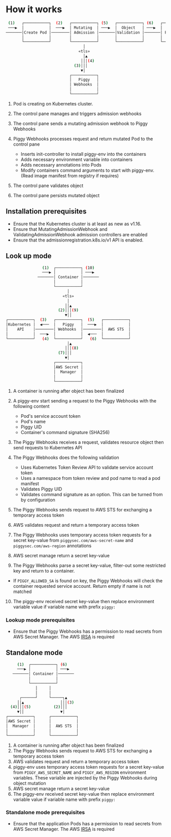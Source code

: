 # How it works

```bash
 (1)   ┌───────────┐  (2)   ┌───────────┐ (5)   ┌───────────┐ (6)   ┌───────────┐
 ───▶  │           │  ───▶  │ Mutating  │ ───▶  │  Object   │ ───▶  │           │
───────│Create Pod │────────│ Admission │───────│Validation │───────│ Persisted │
       │           │        │           │       │           │       │           │
       └───────────┘        └───────────┘       └───────────┘       └───────────┘
                                  │
                                «tls»
                                  │▲
                                 │││(4)
                              (3)│││
                                 ▼│
                            ┌───────────┐
                            │   Piggy   │
                            │ Webhooks  │
                            │           │
                            └───────────┘
```

1) Pod is creating on Kubernetes cluster.
2) The control pane manages and triggers admission webhooks
3) The control pane sends a mutating admission webhook to Piggy Webhooks
4) Piggy Webhooks processes request and return mutated Pod to the control pane

    - Inserts init-controller to install piggy-env into the containers
    - Adds necessary environment variable into containers
    - Adds necessary annotations into Pods
    - Modify containers command arguments to start with piggy-env. (Read image manifest from registry if requires)

5) The control pane validates object
6) The control pane persists mutated object

## Installation prerequisites

  - Ensure that the Kubernetes cluster is at least as new as v1.16.
  - Ensure that MutatingAdmissionWebhook and ValidatingAdmissionWebhook admission controllers are enabled
  - Ensure that the admissionregistration.k8s.io/v1 API is enabled.

## Look up mode

```bash
                (1)  ┌───────────┐ (10)
                ───▶ │           │ ───▶
              ───────│ Container │───────
                     │           │
                     └───────────┘
                           │
                         «tls»
                           │
                          ││▲
                       (2)│││(9)
                          ▼││
┌───────────┐  (3)   ┌───────────┐  (5)   ┌───────────┐
│Kubernetes │  ◀───  │   Piggy   │  ───▶  │           │
│    API    │────────│ Webhooks  │────────│  AWS STS  │
│           │  ───▶  │           │  ◀───  │           │
└───────────┘   (4)  └───────────┘   (6)  └───────────┘
                           │▲
                          │││(8)
                       (7)│││
                          ▼│
                     ┌───────────┐
                     │AWS Secret │
                     │  Manager  │
                     │           │
                     └───────────┘
```

1) A container is running after object has been finalized
2) A piggy-env start sending a request to the Piggy Webhooks with the following content

    - Pod's service account token
    - Pod's name
    - Piggy UID
    - Container's command signature (SHA256)

3) The Piggy Webhooks receives a request, validates resource object then send requests to Kubernetes API
4) The Piggy Webhooks does the following validation

    - Uses Kubernetes Token Review API to validate service account token
    - Uses a namespace from token review and pod name to read a pod manifest
    - Validates Piggy UID
    - Validates command signature as an option. This can be turned from by configuration

5) The Piggy Webhooks sends request to AWS STS for exchanging a temporary access token
6) AWS validates request and return a temporary access token
7) The Piggy Webhooks uses temporary access token requests for a secret key-value from `piggysec.com/aws-secret-name` and `piggysec.com/aws-region` annotations
8) AWS secret manage return a secret key-value
9) The Piggy Webhooks parse a secret key-value, filter-out some restricted key and return to a container.

  - If `PIGGY_ALLOWED_SA` is found on key, the Piggy Webhooks will check the container requested service account. Return empty if name is not matched

10) The piggy-env received secret key-value then replace environment variable value if variable name with prefix `piggy:`

### Lookup mode prerequisites

  - Ensure that the Piggy Webhooks has a permission to read secrets from AWS Secret Manager. The AWS [IRSA](https://docs.aws.amazon.com/eks/latest/userguide/iam-roles-for-service-accounts.html) is required


## Standalone mode

```bash
     (1)  ┌───────────┐ (6)
     ───▶ │           │ ───▶
   ───────│ Container │───────
          │           │
          └───────────┘
             │     │
             │     │
      ┌──────┘     └─────┐▲
     ││▲                │││(3)
  (4)│││(5)          (2)│││
     ▼││                ▼│
┌───────────┐      ┌───────────┐
│AWS Secret │      │           │
│  Manager  │      │  AWS STS  │
│           │      │           │
└───────────┘      └───────────┘
```

1) A container is running after object has been finalized
2) The Piggy Webhooks sends request to AWS STS for exchanging a temporary access token
3) AWS validates request and return a temporary access token
4) piggy-env uses temporary access token requests for a secret key-value from `PIGGY_AWS_SECRET_NAME` and `PIGGY_AWS_REGION` environment variables. These variable are injected by the Piggy Webhooks during object mutation
5) AWS secret manage return a secret key-value
6) The piggy-env received secret key-value then replace environment variable value if variable name with prefix `piggy:`

### Standalone mode prerequisites

  - Ensure that the application Pods has a permission to read secrets from AWS Secret Manager. The AWS [IRSA](https://docs.aws.amazon.com/eks/latest/userguide/iam-roles-for-service-accounts.html) is required
